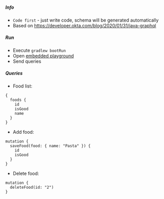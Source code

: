 ##### Info
* `Code first` - just write code, schema will be generated automatically
* Based on https://developer.okta.com/blog/2020/01/31/java-graphql

##### Run
* Execute `gradlew bootRun`
* Open [embedded playground](http://localhost:8080/gui)
* Send queries

##### Queries
* Food list:
```
{
  foods {
    id
    isGood
    name
  }
}
```

* Add food:
```
mutation {
  saveFood(food: { name: "Pasta" }) {
    id
    isGood
  }
}
```

* Delete food:
```
mutation {
  deleteFood(id: "2")
}
```